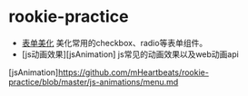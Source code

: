 # rookie-practice

* [表单美化][form] 美化常用的checkbox、radio等表单组件。
* [js动画效果][jsAnimation] js常见的动画效果以及web动画api

[form]:https://github.com/mHeartbeats/rookie-practice/blob/master/form-beautify/menu.md
[jsAnimation]https://github.com/mHeartbeats/rookie-practice/blob/master/js-animations/menu.md
